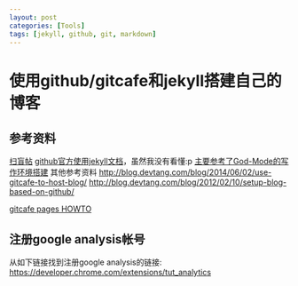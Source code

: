 ```yaml
---
layout: post
categories: [Tools]
tags: [jekyll, github, git, markdown]
---
```


使用github/gitcafe和jekyll搭建自己的博客
=======================================

参考资料
--------
[扫盲帖](https://pages.github.com/)
[github官方使用jekyll文档](https://help.github.com/articles/using-jekyll-with-pages/)，虽然我没有看懂:p
[主要参考了God-Mode的写作环境搭建](http://site.douban.com/196781/widget/notes/12161495/note/264946576/)
其他参考资料
<http://blog.devtang.com/blog/2014/06/02/use-gitcafe-to-host-blog/>
<http://blog.devtang.com/blog/2012/02/10/setup-blog-based-on-github/>

[gitcafe pages HOWTO](https://gitcafe.com/GitCafe/Help/wiki/Pages-%E7%9B%B8%E5%85%B3%E5%B8%AE%E5%8A%A9#wiki)

注册google analysis帐号
----------------------
从如下链接找到注册google analysis的链接: <https://developer.chrome.com/extensions/tut_analytics>

